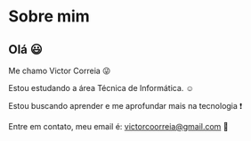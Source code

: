 # Sobre mim

## Olá :smiley:

Me chamo Victor Correia :stuck_out_tongue_winking_eye:

Estou estudando a área Técnica de Informática. :relaxed:

Estou buscando aprender e me aprofundar mais na tecnologia :exclamation:

Entre em contato, meu email é: victorcoorreia@gmail.com :speech_balloon:
